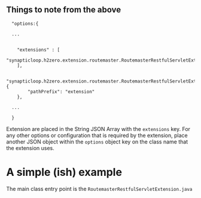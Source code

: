 
## Things to note from the above

```
  "options:{
  
  ...
  
  
    "extensions" : [
        "synapticloop.h2zero.extension.routemaster.RoutemasterRestfulServletExtension"
    ],
    
    "synapticloop.h2zero.extension.routemaster.RoutemasterRestfulServletExtension": {
        "pathPrefix": "extension"
    },
    
  ...
  
  }
```

Extension are placed in the String JSON Array with the `extensions` key.  For any 
other options or configuration that is required by the extension, place another 
JSON object within the `options` object key on the class name that the extension 
uses.

# A simple (ish) example

The main class entry point is the `RoutemasterRestfulServletExtension.java`